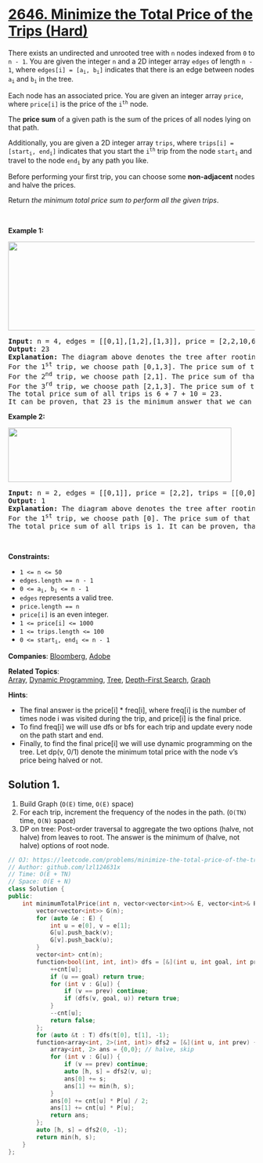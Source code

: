 # [2646. Minimize the Total Price of the Trips (Hard)](https://leetcode.com/problems/minimize-the-total-price-of-the-trips)

<p>There exists an undirected and unrooted tree with <code>n</code> nodes indexed from <code>0</code> to <code>n - 1</code>. You are given the integer <code>n</code> and a 2D integer array <code>edges</code> of length <code>n - 1</code>, where <code>edges[i] = [a<sub>i</sub>, b<sub>i</sub>]</code> indicates that there is an edge between nodes <code>a<sub>i</sub></code> and <code>b<sub>i</sub></code> in the tree.</p>

<p>Each node has an associated price. You are given an integer array <code>price</code>, where <code>price[i]</code> is the price of the <code>i<sup>th</sup></code> node.</p>

<p>The <strong>price sum</strong> of a given path is the sum of the prices of all nodes lying on that path.</p>

<p>Additionally, you are given a 2D integer array <code>trips</code>, where <code>trips[i] = [start<sub>i</sub>, end<sub>i</sub>]</code> indicates that you start the <code>i<sup>th</sup></code> trip from the node <code>start<sub>i</sub></code> and travel to the node <code>end<sub>i</sub></code> by any path you like.</p>

<p>Before performing your first trip, you can choose some <strong>non-adjacent</strong> nodes and halve the prices.</p>

<p>Return <em>the minimum total price sum to perform all the given trips</em>.</p>

<p>&nbsp;</p>
<p><strong class="example">Example 1:</strong></p>
<img alt="" src="https://assets.leetcode.com/uploads/2023/03/16/diagram2.png" style="width: 541px; height: 181px;" />
<pre>
<strong>Input:</strong> n = 4, edges = [[0,1],[1,2],[1,3]], price = [2,2,10,6], trips = [[0,3],[2,1],[2,3]]
<strong>Output:</strong> 23
<strong>Explanation:</strong> The diagram above denotes the tree after rooting it at node 2. The first part shows the initial tree and the second part shows the tree after choosing nodes 0, 2, and 3, and making their price half.
For the 1<sup>st</sup> trip, we choose path [0,1,3]. The price sum of that path is 1 + 2 + 3 = 6.
For the 2<sup>nd</sup> trip, we choose path [2,1]. The price sum of that path is 2 + 5 = 7.
For the 3<sup>rd</sup> trip, we choose path [2,1,3]. The price sum of that path is 5 + 2 + 3 = 10.
The total price sum of all trips is 6 + 7 + 10 = 23.
It can be proven, that 23 is the minimum answer that we can achieve.
</pre>

<p><strong class="example">Example 2:</strong></p>
<img alt="" src="https://assets.leetcode.com/uploads/2023/03/16/diagram3.png" style="width: 456px; height: 111px;" />
<pre>
<strong>Input:</strong> n = 2, edges = [[0,1]], price = [2,2], trips = [[0,0]]
<strong>Output:</strong> 1
<strong>Explanation:</strong> The diagram above denotes the tree after rooting it at node 0. The first part shows the initial tree and the second part shows the tree after choosing node 0, and making its price half.
For the 1<sup>st</sup> trip, we choose path [0]. The price sum of that path is 1.
The total price sum of all trips is 1. It can be proven, that 1 is the minimum answer that we can achieve.
</pre>

<p>&nbsp;</p>
<p><strong>Constraints:</strong></p>

<ul>
	<li><code>1 &lt;= n &lt;= 50</code></li>
	<li><code>edges.length == n - 1</code></li>
	<li><code>0 &lt;= a<sub>i</sub>, b<sub>i</sub> &lt;= n - 1</code></li>
	<li><code>edges</code> represents a valid tree.</li>
	<li><code>price.length == n</code></li>
	<li><code>price[i]</code> is an even integer.</li>
	<li><code>1 &lt;= price[i] &lt;= 1000</code></li>
	<li><code>1 &lt;= trips.length &lt;= 100</code></li>
	<li><code>0 &lt;= start<sub>i</sub>, end<sub>i</sub>&nbsp;&lt;= n - 1</code></li>
</ul>


**Companies**:
[Bloomberg](https://leetcode.com/company/bloomberg), [Adobe](https://leetcode.com/company/adobe)

**Related Topics**:  
[Array](https://leetcode.com/tag/array), [Dynamic Programming](https://leetcode.com/tag/dynamic-programming), [Tree](https://leetcode.com/tag/tree), [Depth-First Search](https://leetcode.com/tag/depth-first-search), [Graph](https://leetcode.com/tag/graph)

**Hints**:
* The final answer is the price[i] * freq[i], where freq[i] is the number of times node i was visited during the trip, and price[i] is the final price.
* To find freq[i] we will use dfs or bfs for each trip and update every node on the path start and end.
* Finally, to find the final price[i] we will use dynamic programming on the tree. Let dp(v, 0/1) denote the minimum total price with the node v’s price being halved or not.

## Solution 1.

1. Build Graph (`O(E)` time, `O(E)` space)
2. For each trip, increment the frequency of the nodes in the path. (`O(TN)` time, `O(N)` space)
3. DP on tree: Post-order traversal to aggregate the two options (halve, not halve) from leaves to root. The answer is the minimum of (halve, not halve) options of root node.

```cpp
// OJ: https://leetcode.com/problems/minimize-the-total-price-of-the-trips
// Author: github.com/lzl124631x
// Time: O(E + TN)
// Space: O(E + N)
class Solution {
public:
    int minimumTotalPrice(int n, vector<vector<int>>& E, vector<int>& P, vector<vector<int>>& T) {
        vector<vector<int>> G(n);
        for (auto &e : E) {
            int u = e[0], v = e[1];
            G[u].push_back(v);
            G[v].push_back(u);
        }
        vector<int> cnt(n);
        function<bool(int, int, int)> dfs = [&](int u, int goal, int prev) {
            ++cnt[u];
            if (u == goal) return true;
            for (int v : G[u]) {
                if (v == prev) continue;
                if (dfs(v, goal, u)) return true;
            }
            --cnt[u];
            return false;
        };
        for (auto &t : T) dfs(t[0], t[1], -1);
        function<array<int, 2>(int, int)> dfs2 = [&](int u, int prev) {
            array<int, 2> ans = {0,0}; // halve, skip
            for (int v : G[u]) {
                if (v == prev) continue;
                auto [h, s] = dfs2(v, u);
                ans[0] += s;
                ans[1] += min(h, s);
            }
            ans[0] += cnt[u] * P[u] / 2;
            ans[1] += cnt[u] * P[u];
            return ans;
        };
        auto [h, s] = dfs2(0, -1);
        return min(h, s);
    }
};
```